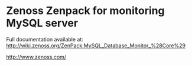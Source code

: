 
Zenoss Zenpack for monitoring MySQL server
==========================================

Full documentation available at: 
http://wiki.zenoss.org/ZenPack:MySQL_Database_Monitor_%28Core%29


http://www.zenoss.com/
